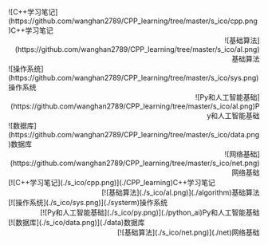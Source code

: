  <div align="left"> ![C++学习笔记](https://github.com/wanghan2789/CPP_learning/tree/master/s_ico/cpp.png)C++学习笔记   <div align="right">![基础算法](https://github.com/wanghan2789/CPP_learning/tree/master/s_ico/al.png)基础算法

<div align="left">![操作系统](https://github.com/wanghan2789/CPP_learning/tree/master/s_ico/sys.png)操作系统</div>   <div align="right">![Py和人工智能基础](https://github.com/wanghan2789/CPP_learning/tree/master/s_ico/al.png)Py和人工智能基础</div> 

 <div align="left">![数据库](https://github.com/wanghan2789/CPP_learning/tree/master/s_ico/data.png)数据库</div>   <div align="right">![网络基础](https://github.com/wanghan2789/CPP_learning/tree/master/s_ico/net.png)网络基础</div> 



 <div align="left">[![C++学习笔记](./s_ico/cpp.png)](./CPP_learning)C++学习笔记</div>   <div align="right">[![基础算法](./s_ico/al.png)](./algorithm)基础算法</div>

 <div align="left">[![操作系统](./s_ico/sys.png)](./systerm)操作系统</div>   <div align="right">[![Py和人工智能基础](./s_ico/py.png)](./python_ai)Py和人工智能基础</div>

  <div align="left">[![数据库](./s_ico/data.png)](./data)数据库</div>   <div align="right">[![基础算法](./s_ico/net.png)](./net)网络基础</div>